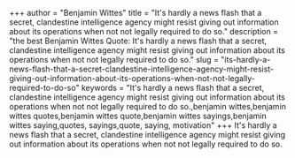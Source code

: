 +++
author = "Benjamin Wittes"
title = "It's hardly a news flash that a secret, clandestine intelligence agency might resist giving out information about its operations when not not legally required to do so."
description = "the best Benjamin Wittes Quote: It's hardly a news flash that a secret, clandestine intelligence agency might resist giving out information about its operations when not not legally required to do so."
slug = "its-hardly-a-news-flash-that-a-secret-clandestine-intelligence-agency-might-resist-giving-out-information-about-its-operations-when-not-not-legally-required-to-do-so"
keywords = "It's hardly a news flash that a secret, clandestine intelligence agency might resist giving out information about its operations when not not legally required to do so.,benjamin wittes,benjamin wittes quotes,benjamin wittes quote,benjamin wittes sayings,benjamin wittes saying,quotes, sayings,quote, saying, motivation"
+++
It's hardly a news flash that a secret, clandestine intelligence agency might resist giving out information about its operations when not not legally required to do so.
